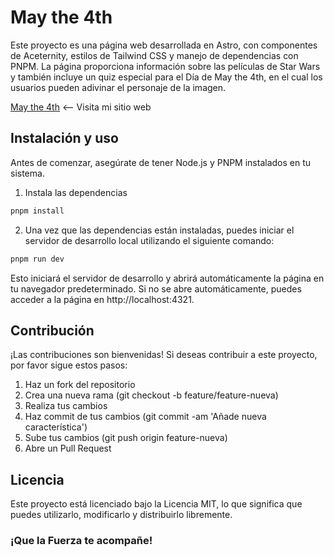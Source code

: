 # May the 4th

Este proyecto es una página web desarrollada en Astro, con componentes de Aceternity, estilos de Tailwind CSS y manejo de dependencias con PNPM. La página proporciona información sobre las películas de Star Wars y también incluye un quiz especial para el Día de May the 4th, en el cual los usuarios pueden adivinar el personaje de la imagen.

[May the 4th](hhttps://may-the-4th.vercel.app/) <-- Visita mi sitio web

## Instalación y uso

Antes de comenzar, asegúrate de tener Node.js y PNPM instalados en tu sistema.

1. Instala las dependencias

```bash
pnpm install
```

2. Una vez que las dependencias están instaladas, puedes iniciar el servidor de desarrollo local utilizando el siguiente comando:

```bash
pnpm run dev
```

Esto iniciará el servidor de desarrollo y abrirá automáticamente la página en tu navegador predeterminado. Si no se abre automáticamente, puedes acceder a la página en http://localhost:4321.

## Contribución

¡Las contribuciones son bienvenidas! Si deseas contribuir a este proyecto, por favor sigue estos pasos:

1. Haz un fork del repositorio
2. Crea una nueva rama (git checkout -b feature/feature-nueva)
3. Realiza tus cambios
4. Haz commit de tus cambios (git commit -am 'Añade nueva característica')
5. Sube tus cambios (git push origin feature-nueva)
6. Abre un Pull Request

## Licencia

Este proyecto está licenciado bajo la Licencia MIT, lo que significa que puedes utilizarlo, modificarlo y distribuirlo libremente.

### **¡Que la Fuerza te acompañe!**
